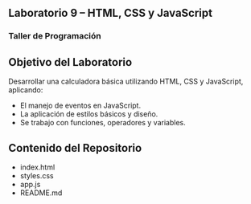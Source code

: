 ## Laboratorio 9 – HTML, CSS y JavaScript
### Taller de Programación

##  Objetivo del Laboratorio
Desarrollar una calculadora básica utilizando HTML, CSS y JavaScript, aplicando:
- El manejo de eventos en JavaScript.  
- La aplicación de estilos básicos y diseño.  
- Se trabajo con funciones, operadores y variables.  

## Contenido del Repositorio
- index.html
- styles.css 
- app.js  
- README.md